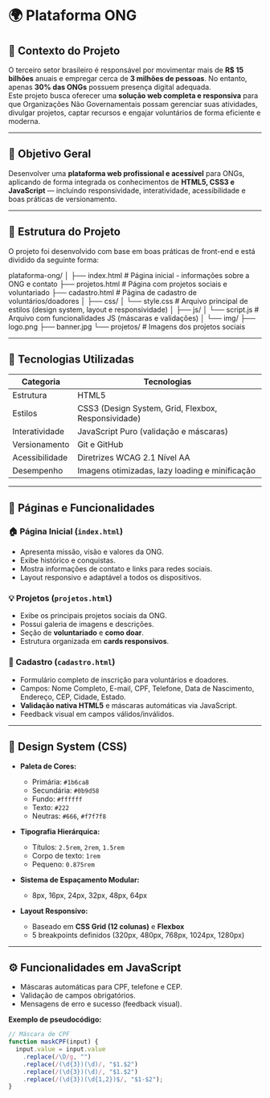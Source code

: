 # 🌍 Plataforma ONG

## 🧩 Contexto do Projeto

O terceiro setor brasileiro é responsável por movimentar mais de **R$ 15 bilhões** anuais e empregar cerca de **3 milhões de pessoas**. No entanto, apenas **30% das ONGs** possuem presença digital adequada.  
Este projeto busca oferecer uma **solução web completa e responsiva** para que Organizações Não Governamentais possam gerenciar suas atividades, divulgar projetos, captar recursos e engajar voluntários de forma eficiente e moderna.

---

## 🎯 Objetivo Geral

Desenvolver uma **plataforma web profissional e acessível** para ONGs, aplicando de forma integrada os conhecimentos de **HTML5, CSS3 e JavaScript** — incluindo responsividade, interatividade, acessibilidade e boas práticas de versionamento.

---

## 🧱 Estrutura do Projeto

O projeto foi desenvolvido com base em boas práticas de front-end e está dividido da seguinte forma:

plataforma-ong/
│
├── index.html # Página inicial - informações sobre a ONG e contato
├── projetos.html # Página com projetos sociais e voluntariado
├── cadastro.html # Página de cadastro de voluntários/doadores
│
├── css/
│ └── style.css # Arquivo principal de estilos (design system, layout e responsividade)
│
├── js/
│ └── script.js # Arquivo com funcionalidades JS (máscaras e validações)
│
└── img/
├── logo.png
├── banner.jpg
└── projetos/ # Imagens dos projetos sociais


---

## 🧠 Tecnologias Utilizadas

| Categoria | Tecnologias |
|------------|--------------|
| Estrutura | HTML5 |
| Estilos | CSS3 (Design System, Grid, Flexbox, Responsividade) |
| Interatividade | JavaScript Puro (validação e máscaras) |
| Versionamento | Git e GitHub |
| Acessibilidade | Diretrizes WCAG 2.1 Nível AA |
| Desempenho | Imagens otimizadas, lazy loading e minificação |

---

## 📄 Páginas e Funcionalidades

### 🏠 Página Inicial (`index.html`)
- Apresenta missão, visão e valores da ONG.
- Exibe histórico e conquistas.
- Mostra informações de contato e links para redes sociais.
- Layout responsivo e adaptável a todos os dispositivos.

### 💡 Projetos (`projetos.html`)
- Exibe os principais projetos sociais da ONG.
- Possui galeria de imagens e descrições.
- Seção de **voluntariado** e **como doar**.
- Estrutura organizada em **cards responsivos**.

### 📝 Cadastro (`cadastro.html`)
- Formulário completo de inscrição para voluntários e doadores.
- Campos: Nome Completo, E-mail, CPF, Telefone, Data de Nascimento, Endereço, CEP, Cidade, Estado.
- **Validação nativa HTML5** e máscaras automáticas via JavaScript.
- Feedback visual em campos válidos/inválidos.

---

## 🎨 Design System (CSS)

- **Paleta de Cores:**
  - Primária: `#1b6ca8`
  - Secundária: `#0b9d58`
  - Fundo: `#ffffff`
  - Texto: `#222`
  - Neutras: `#666`, `#f7f7f8`

- **Tipografia Hierárquica:**
  - Títulos: `2.5rem`, `2rem`, `1.5rem`
  - Corpo de texto: `1rem`
  - Pequeno: `0.875rem`

- **Sistema de Espaçamento Modular:**
  - 8px, 16px, 24px, 32px, 48px, 64px

- **Layout Responsivo:**
  - Baseado em **CSS Grid (12 colunas)** e **Flexbox**
  - 5 breakpoints definidos (320px, 480px, 768px, 1024px, 1280px)

---

## ⚙️ Funcionalidades em JavaScript

- Máscaras automáticas para CPF, telefone e CEP.  
- Validação de campos obrigatórios.  
- Mensagens de erro e sucesso (feedback visual).  

**Exemplo de pseudocódigo:**
```js
// Máscara de CPF
function maskCPF(input) {
  input.value = input.value
    .replace(/\D/g, "")
    .replace(/(\d{3})(\d)/, "$1.$2")
    .replace(/(\d{3})(\d)/, "$1.$2")
    .replace(/(\d{3})(\d{1,2})$/, "$1-$2");
}
